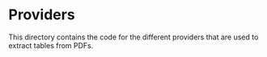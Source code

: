 # Providers

This directory contains the code for the different providers that are used to extract tables from PDFs.